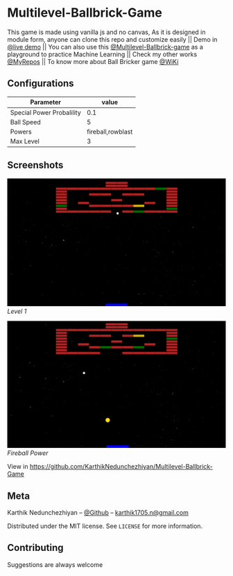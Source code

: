 # Multilevel-Ballbrick-Game
This game is made using vanilla js and no canvas, As it is designed in module form, anyone can clone this repo and customize easily || Demo in [@live demo](https://karthiknedunchezhiyan.github.io/Multilevel-Ballbrick-Game/src/index.html) || You can also use this [@Multilevel-Ballbrick-game](https://github.com/KarthikNedunchezhiyan/Multilevel-Ballbrick-Game) as a playground to practice Machine Learning || Check my other works [@MyRepos](https://github.com/KarthikNedunchezhiyan) || To know more about Ball Bricker game [@WiKi](https://en.wikipedia.org/wiki/Brick_Breaker)

## Configurations

Parameter | value
--- | ---
Special Power Probalility | 0.1
Ball Speed | 5
Powers | fireball,rowblast
Max Level | 3

## Screenshots

<p>
    <img src="src/images/screenshot1.png">
    <em>Level 1</em>
</p>
<p>
    <img src="src/images/screenshot2.png">
    <em>Fireball Power</em>
</p>
  
View in https://github.com/KarthikNedunchezhiyan/Multilevel-Ballbrick-Game

## Meta

Karthik Nedunchezhiyan – [@Github](https://github.com/KarthikNedunchezhiyan) – karthik1705.n@gmail.com

Distributed under the MIT license. See ``LICENSE`` for more information.

## Contributing

Suggestions are always welcome
